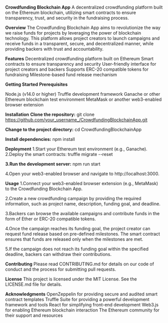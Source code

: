 **Crowdfunding Blockchain App**
A decentralized crowdfunding platform built on the Ethereum blockchain, utilizing smart contracts to ensure transparency, trust, and security in the fundraising process.

**Overview**
The Crowdfunding Blockchain App aims to revolutionize the way we raise funds for projects by leveraging the power of blockchain technology. This platform allows project creators to launch campaigns and receive funds in a transparent, secure, and decentralized manner, while providing backers with trust and accountability.

**Features**
Decentralized crowdfunding platform built on Ethereum
Smart contracts to ensure transparency and security
User-friendly interface for project creators and backers
Supports ERC-20 compatible tokens for fundraising
Milestone-based fund release mechanism

**Getting Started**
**Prerequisites**

Node.js (v14.0 or higher)
Truffle development framework
Ganache or other Ethereum blockchain test environment
MetaMask or another web3-enabled browser extension

**Installation**
**Clone the repository:**
git clone https://github.com/your_username_/CrowdfundingBlockchainApp.git

**Change to the project directory:**
cd CrowdfundingBlockchainApp

**Install dependencies:**
npm install

**Deployment**
1.Start your Ethereum test environment (e.g., Ganache).
2.Deploy the smart contracts:
truffle migrate --reset

**3.Run the development server:**
npm run start

4.Open your web3-enabled browser and navigate to http://localhost:3000.

**Usage**
1.Connect your web3-enabled browser extension (e.g., MetaMask) to the Crowdfunding Blockchain App.

2.Create a new crowdfunding campaign by providing the required information, such as project name, description, funding goal, and deadline.

3.Backers can browse the available campaigns and contribute funds in the form of Ether or ERC-20 compatible tokens.

4.Once the campaign reaches its funding goal, the project creator can request fund release based on pre-defined milestones. The smart contract ensures that funds are released only when the milestones are met.

5.If the campaign does not reach its funding goal within the specified deadline, backers can withdraw their contributions.

**Contributing**
Please read CONTRIBUTING.md for details on our code of conduct and the process for submitting pull requests.

**License**
This project is licensed under the MIT License. See the LICENSE.md file for details.

**Acknowledgments**
OpenZeppelin for providing secure and audited smart contract templates
Truffle Suite for providing a powerful development framework and tools
React for simplifying front-end development
Web3.js for enabling Ethereum blockchain interaction
The Ethereum community for their support and resources
